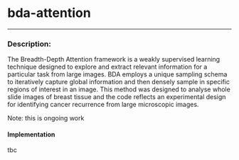 # bda-attention

--------------------------------------------------------------------------- 
### Description: 

The Breadth-Depth Attention framework is a weakly supervised learning technique designed to 
explore and extract relevant information for a particular task from large images. BDA employs
a unique sampling schema to iteratively capture global information and then densely sample in
specific regions of interest in an image.
This method was designed to analyse whole slide images of breast tissue and the code reflects
an experimental design for identifying cancer recurrence from large microscopic images. 

Note: this is ongoing work

#### Implementation

tbc